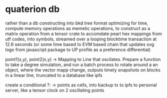 # quaterion db
rather than a db constructing into bkd tree format optimizing for time, compute memory operations as memetic operations, to construct as a matrix operation from a tensor crate to accomdate pearl hex mappings from utf codes, into symbols, streamed over a looping blocktime transaction at 12.6 seconds (or some time based to EVM based chain that updates svg logo from javascript package to UP profile as a preference differential)

point1(x,y), point2(x,y) -> Mapping to Line that oscilates. Prepare a function to take a degree simulation, and run a batch process to rotate around a an object, where the vector mapp change, outputs timely snapshots on blocks in a linear line, truncated to a database like ipfs

create a conditional ?: -> points as cells, into backup tx to ipfs to personal server, like a tensor clock on 2 oscillating points
